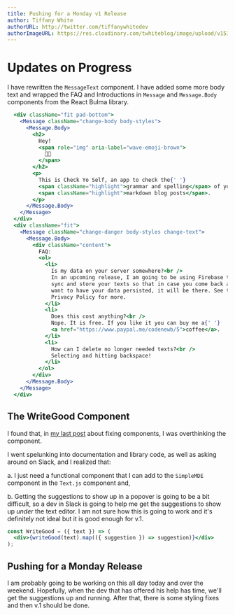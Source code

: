 ```yaml
---
title: Pushing for a Monday v1 Release
author: Tiffany White
authorURL: http://twitter.com/tiffanywhitedev
authorImageURL: https://res.cloudinary.com/twhiteblog/image/upload/v1536475999/Profile%20Photos/profile3.png
---
```


# Updates on Progress

I have rewritten the `MessageText` component. I have added some more body text and wrapped the FAQ and Introductions in `Message` and `Message.Body` components from the React Bulma library.

```jsx
  <div className="fit pad-bottom">
    <Message className="change-body body-styles">
      <Message.Body>
        <h2>
          Hey!
          <span role="img" aria-label="wave-emoji-brown">
            👋🏾
          </span>
        </h2>
        <p>
          This is Check Yo Self, an app to check the{' '}
          <span className="highlight">grammar and spelling</span> of your{' '}
          <span className="highlight">markdown blog posts</span>.
        </p>
      </Message.Body>
    </Message>
  </div>
  <div className="fit">
    <Message className="change-danger body-styles change-text">
      <Message.Body>
        <div className="content">
          FAQ:
          <ol>
            <li>
              Is my data on your server somewhere?<br />
              In an upcoming release, I am going to be using Firebase to
              sync and store your texts so that in case you come back and
              want to have your data persisted, it will be there. See the
              Privacy Policy for more.
            </li>
            <li>
              Does this cost anything?<br />
              Nope. It is free. If you like it you can buy me a{' '}
              <a href="https://www.paypal.me/codenewb/5">coffee</a>.
            </li>
            <li>
              How can I delete no longer needed texts?<br />
              Selecting and hitting backspace!
            </li>
          </ol>
        </div>
      </Message.Body>
    </Message>
  </div>
```

## The WriteGood Component

I found that, in [my last post](https://checkyoself-docs.netlify.com/blog/2018/09/04/fixing-components.html) about fixing components, I was overthinking the component.

I went spelunking into documentation and library code, as well as asking around on Slack, and I realized that:

a. I just need a functional component that I can add to the `SimpleMDE` component in the `Text.js` component and,

b. Getting the suggestions to show up in a popover is going to be a bit difficult, so a dev in Slack is going to help me get the suggestions to show up *under* the text editor. I am not sure how this is going to work and it's definitely not ideal but it is good enough for v.1.

```jsx
const WriteGood = ({ text }) => (
  <div>{writeGood(text).map(({ suggestion }) => suggestion)}</div>
);
```

## Pushing for a Monday Release

I am probably going to be working on this all day today and over the weekend. Hopefully, when the dev that has offered his help has time, we'll get the suggestions up and running. After that, there is some styling fixes and then v.1 should be done.
